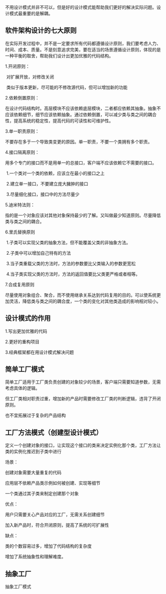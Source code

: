 不用设计模式并非不可以，但是好的设计模式能帮助我们更好的解决实际问题。设计模式最重要的是解耦。



## 软件架构设计的七大原则

在实际开发过程中，并不是一定要求所有代码都遵循设计原则，我们要考虑人力、时间、成本、质量。不是刻意追求完美，要在适当的场景遵循设计原则，体现的是一种平衡的取舍，帮助我们设计出更加优雅的代码结构。

1.开闭原则：

​	对扩展开放，对修改关闭

​    类似于版本更新，尽可能的不修改源代码，但可以增加新的功能

2.依赖倒置原则：

​    在设计代码结构时。高层模块不应该依赖底层模块，二者都应依赖其抽象。抽象不应该依赖细节，细节应该依赖抽象。通过依赖倒置，可以减少类与类之间的耦合性，提高系统的稳定性，提高代码的可读性和可维护性。

3.单一职责原则：

​    不要存在多于一个导致类变更的原因。单一职责，不要一个类拥有多个职责。

4.接口隔离原则：

​    用多个专门的接口而不是用单一的总接口，客户端不应该依赖它不需要的接口。

​		1.一个类对一个类的依赖，应该立在最小的接口之上

​		2.建立单一接口，不要建立庞大臃肿的接口

​		3.尽量细化接口，接口中的方法尽量少

5.迪米特法则：

​	指的是一个对象应该对其他对象保持最少的了解。又叫做最少知道原则。尽量降低类与类之间的耦合。

6.里氏替换原则

​	1.子类可以实现父类的抽象方法，但不能覆盖父类的非抽象方法。

​	2.子类中可以增加自己特有的方法

​	3.当子类重载父类的方法时，方法的参数要比父类输入的参数更宽松

​	4.当子类实现父类的方法时，方法的返回值要比父类更严格或者相等。

7.合成复用原则

​	尽量使用对象组合、聚合，而不使用继承关系达到代码复用的目的。可以使系统更加灵活，降低类与类之间的耦合度，一个类的变化对其他类造成的影响相对较小。

## 设计模式的作用

1.写出更加优雅的代码

2.更好的重构项目

3.经典框架都在用设计模式解决问题

## 简单工厂模式

简单工厂适用于工厂类负责创建的对象较少的场景，客户端只需要知道参数，无需考虑具体的逻辑。

但工厂类相对职责过重，增加新的产品时需要修改工厂类的判断逻辑，违背了开闭原则。

也不宜拓展过于复杂的产品结构

## 工厂方法模式（创建型设计模式）

定义一个创建对象的接口，让实现这个接口的类来决定实例化那个类，工厂方法让类的实例化推迟到子类中进行

场景：

创建对象需要大量重复的代码

应用层不依赖产品类示例如何被创建、实现等细节

一个类通过其子类来制定创建那个对象

优点：

用户只需要关心产品对应的工厂，无需关系创建细节

加入新产品时，符合开闭原则，提高了系统的可扩展性

缺点：

类的个数容易过多，增加了代码结构的复杂度

增加了系统抽象性和理解难度。

## 抽象工厂

抽象工厂模式